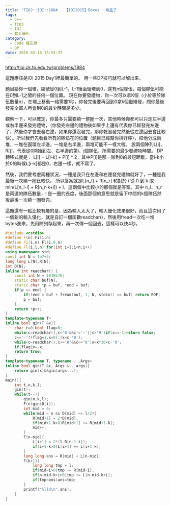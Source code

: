 ```yaml
---
title: 'TIOJ::IOI::1884 . 【IOI2015】Boxes 一堆盒子'
tags:
  - C++
  - TIOJ
  - IOI
  - 輸入優化
category:
  - Code 備忘錄
  - DP
date: 2016-03-16 15:53:37
---
```



http://tioj.ck.tp.edu.tw/problems/1884

這題應該是IOI 2015 Day1裡最簡單的。
用一些DP技巧就可以解出來。

<!--more-->

題目給你一個環，編號從0到L-1，L-1後面循環到0，還有n個隊伍，每個隊伍可能在0到L-1之間的任何一個位置。
現在你要發禮物，你一次可以拿K個（小於等於隊伍數量n），在環上移動一格需要1秒，你發完後要再回到0拿k個繼續發，問你最後發完全部人再會到0的最少時間是多少。

觀察一下，可以確定，你最多只需要繞一整圈一次，其他時候你都可以只走左半邊或右半邊來發完禮物，（你發完左邊的禮物後如果手上還有代表你已經發完左邊了，然後你才會去發右邊，如果你還沒發完，那你乾脆發完然後從左邊回去會比較快）。所以我們先看看所有的隊伍在的位置（題目已經幫你排好序），把他分成兩堆，一堆在圓環左半邊，一堆是右半邊，兩堆可能不一樣大喔。
設兩個陣列L[i]、R[j]，代表從0開始到左、右半邊的第i、j個隊伍，所需要的最少發禮物時間。
DP轉移式就是：
L[i] = L[i-k] + P[i] * 2，其中P[i]是那一隊到0的最短距離，當i-k小於0的時候L[i-k]都是0，右邊一樣，就不寫了。

然後，我們要考慮兩種狀況，一種是我只在左邊和右邊發完禮物就好了，一種是我最後一次繞一圈比較快。
所以答案就是L[n_l] + R[n_r] 和對於 i 從 0 到 k 取 min(L[n_l-i] + R[n_r-k+i]) + l，這兩個中比較小的那個就是答案。其中 n_l、n_r 是兩邊的隊伍數量，l 是一圈的長度，後面那個的意思就是留下中間的k個隊伍然後最後一次繞一圈發完。

這題還有一點比較有趣的是，因為輸入太大了，輸入優化效果很好，而且這次用了一個新的輸入優化，就是自訂一個函數readchar()，然後用fread一次吃一堆bytes進來，先用陣列存起來，再一次傳一個回去，這樣可以快4秒。


``` c++
#include <cstdio>
#define F(n) Fi(i,n)
#define Fi(i,n) Fl(i,0,n)
#define Fl(i,l,n) for(int i=l;i<n;i++)
using namespace std;
const int N = 1e7+3;
long long L[N],R[N];
int D[N];
inline int readchar() {
    const int N = 1048576;
    static char buf[N];
    static char *p = buf, *end = buf;
    if(p == end) {
        if((end = buf + fread(buf, 1, N, stdin)) == buf) return EOF;
        p = buf;
    }
    return *p++;
}
template<typename T>
inline bool gin(T &x){
    char c=0;bool flag=0;
    while(c=readchar(),c<'0'&&c!='-'||c>'9')if(c==-1)return false;
    c=='-'?(flag=1,x=0):(x=c-'0');
    while(c=readchar(),c>='0'&&c<='9')x=x*10+c-'0';
    if(flag)x=-x;
    return true;
}
template<typename T, typename ...Args>
inline bool gin(T &x, Args &...args){
    return gin(x)&&gin(args...);
}
main(){
    int t,n,k,l;
    gin(t);
    while(t--){
        gin(n,k,l);
        F(n)gin(D[i]);
        int mid = 0;
        while(mid < n && D[mid] <= l/2){
            R[mid+1] = 2*D[mid];
            if(mid+1-k>0)R[mid+1] += R[mid+1-k];
            mid++;
        }
        F(n-mid){
            L[i+1] = 2*(l-D[n-1-i]);
            if(i+1-k>0)L[i+1] += L[i+1-k];
        }
        long long ans = R[mid] + L[n-mid];
        F(k+1){
            long long tmp = l;
            if(mid-i>0)tmp += R[mid-i];
            if(n-mid-k+i>0)tmp += L[n-mid-k+i];
            if(tmp<ans)ans=tmp;
        }
        printf("%lld\n",ans);
    }
}
```